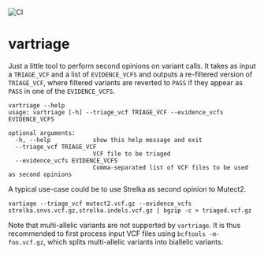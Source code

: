 ![CI](https://github.com/micknudsen/vartriage/workflows/CI/badge.svg)

# vartriage

Just a little tool to perform second opinions on variant calls. It takes as input a `TRIAGE_VCF` and a list of `EVIDENCE_VCFS` and outputs a re-filtered version of `TRIAGE_VCF`, where filtered variants are reverted to `PASS` if they appear as `PASS` in one of the `EVIDENCE_VCFS`.

```
vartriage --help
usage: vartriage [-h] --triage_vcf TRIAGE_VCF --evidence_vcfs EVIDENCE_VCFS

optional arguments:
  -h, --help            show this help message and exit
  --triage_vcf TRIAGE_VCF
                        VCF file to be triaged
  --evidence_vcfs EVIDENCE_VCFS
                        Comma-separated list of VCF files to be used as second opinions
```

A typical use-case could be to use Strelka as second opinion to Mutect2.

```
vartiage --triage_vcf mutect2.vcf.gz --evidence_vcfs strelka.snvs.vcf.gz,strelka.indels.vcf.gz | bgzip -c > triaged.vcf.gz
```

Note that multi-allelic variants are not supported by `vartriage`. It is thus recommended to first process input VCF files using `bcftools -m- foo.vcf.gz`, which splits multi-allelic variants into biallelic variants.
